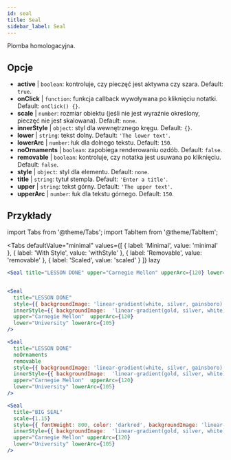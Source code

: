 ```yaml
---
id: seal 
title: Seal
sidebar_label: Seal
---
```


Plomba homologacyjna.

## Opcje

* __active__ | `boolean`: kontroluje, czy pieczęć jest aktywna czy szara. Default: `true`.
* __onClick__ | `function`: funkcja callback wywoływana po kliknięciu notatki. Default: `onClick() {}`.
* __scale__ | `number`: rozmiar obiektu (jeśli nie jest wyraźnie określony, pieczęć nie jest skalowana). Default: `none`.
* __innerStyle__ | `object`: styl dla wewnętrznego kręgu. Default: `{}`.
* __lower__ | `string`: tekst dolny. Default: `'The lower text'`.
* __lowerArc__ | `number`: łuk dla dolnego tekstu. Default: `150`.
* __noOrnaments__ | `boolean`: zapobiega renderowaniu ozdób. Default: `false`.
* __removable__ | `boolean`: kontroluje, czy notatka jest usuwana po kliknięciu. Default: `false`.
* __style__ | `object`: styl dla elementu. Default: `none`.
* __title__ | `string`: tytuł stempla. Default: `'Enter a title'`.
* __upper__ | `string`: tekst górny. Default: `'The upper text'`.
* __upperArc__ | `number`: łuk dla tekstu górnego. Default: `150`.


## Przykłady

import Tabs from '@theme/Tabs';
import TabItem from '@theme/TabItem';

<Tabs
    defaultValue="minimal"
    values={[
        { label: 'Minimal', value: 'minimal' },
        { label: 'With Style', value: 'withStyle' },
        { label: 'Removable', value: 'removable' },
        { label: 'Scaled', value: 'scaled' }
    ]}
    lazy
>

<TabItem value="minimal">

```jsx live
<Seal title="LESSON DONE" upper="Carnegie Mellon" upperArc={120} lower="University" lowerArc={105} />
```

</TabItem>


<TabItem value="withStyle">

```jsx live

<Seal 
  title="LESSON DONE" 
  style={{ backgroundImage: 'linear-gradient(white, silver, gainsboro)'}}
  innerStyle={{ backgroundImage:  'linear-gradient(gold, silver, white)' }}
  upper="Carnegie Mellon"  upperArc={120} 
  lower="University" lowerArc={105}
/>
```

</TabItem>

<TabItem value="removable">

```jsx live
<Seal 
  title="LESSON DONE" 
  noOrnaments
  removable
  style={{ backgroundImage: 'linear-gradient(white, silver, gainsboro)'}}
  innerStyle={{ backgroundImage:  'linear-gradient(gold, silver, white)' }}
  upper="Carnegie Mellon"  upperArc={120} 
  lower="University" lowerArc={105}
/>
```

</TabItem>

<TabItem value="scaled">

```jsx live
<Seal 
  title="BIG SEAL" 
  scale={1.15}
  style={{ fontWeight: 800, color: 'darkred', backgroundImage: 'linear-gradient(white, silver, gainsboro)'}}
  innerStyle={{ backgroundImage:  'linear-gradient(gold, silver, white)' }}
  upper="Carnegie Mellon" upperArc={120} 
  lower="University" lowerArc={105}
/>
```

</TabItem>

</Tabs>
